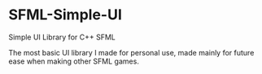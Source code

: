 # SFML-Simple-UI
Simple UI Library for C++ SFML

The most basic UI library I made for personal use, made mainly for future ease when making other SFML games.
